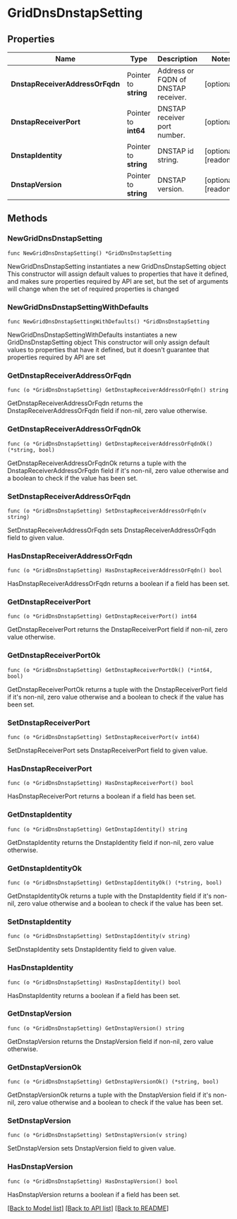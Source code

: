 # GridDnsDnstapSetting

## Properties

Name | Type | Description | Notes
------------ | ------------- | ------------- | -------------
**DnstapReceiverAddressOrFqdn** | Pointer to **string** | Address or FQDN of DNSTAP receiver. | [optional] 
**DnstapReceiverPort** | Pointer to **int64** | DNSTAP receiver port number. | [optional] 
**DnstapIdentity** | Pointer to **string** | DNSTAP id string. | [optional] [readonly] 
**DnstapVersion** | Pointer to **string** | DNSTAP version. | [optional] [readonly] 

## Methods

### NewGridDnsDnstapSetting

`func NewGridDnsDnstapSetting() *GridDnsDnstapSetting`

NewGridDnsDnstapSetting instantiates a new GridDnsDnstapSetting object
This constructor will assign default values to properties that have it defined,
and makes sure properties required by API are set, but the set of arguments
will change when the set of required properties is changed

### NewGridDnsDnstapSettingWithDefaults

`func NewGridDnsDnstapSettingWithDefaults() *GridDnsDnstapSetting`

NewGridDnsDnstapSettingWithDefaults instantiates a new GridDnsDnstapSetting object
This constructor will only assign default values to properties that have it defined,
but it doesn't guarantee that properties required by API are set

### GetDnstapReceiverAddressOrFqdn

`func (o *GridDnsDnstapSetting) GetDnstapReceiverAddressOrFqdn() string`

GetDnstapReceiverAddressOrFqdn returns the DnstapReceiverAddressOrFqdn field if non-nil, zero value otherwise.

### GetDnstapReceiverAddressOrFqdnOk

`func (o *GridDnsDnstapSetting) GetDnstapReceiverAddressOrFqdnOk() (*string, bool)`

GetDnstapReceiverAddressOrFqdnOk returns a tuple with the DnstapReceiverAddressOrFqdn field if it's non-nil, zero value otherwise
and a boolean to check if the value has been set.

### SetDnstapReceiverAddressOrFqdn

`func (o *GridDnsDnstapSetting) SetDnstapReceiverAddressOrFqdn(v string)`

SetDnstapReceiverAddressOrFqdn sets DnstapReceiverAddressOrFqdn field to given value.

### HasDnstapReceiverAddressOrFqdn

`func (o *GridDnsDnstapSetting) HasDnstapReceiverAddressOrFqdn() bool`

HasDnstapReceiverAddressOrFqdn returns a boolean if a field has been set.

### GetDnstapReceiverPort

`func (o *GridDnsDnstapSetting) GetDnstapReceiverPort() int64`

GetDnstapReceiverPort returns the DnstapReceiverPort field if non-nil, zero value otherwise.

### GetDnstapReceiverPortOk

`func (o *GridDnsDnstapSetting) GetDnstapReceiverPortOk() (*int64, bool)`

GetDnstapReceiverPortOk returns a tuple with the DnstapReceiverPort field if it's non-nil, zero value otherwise
and a boolean to check if the value has been set.

### SetDnstapReceiverPort

`func (o *GridDnsDnstapSetting) SetDnstapReceiverPort(v int64)`

SetDnstapReceiverPort sets DnstapReceiverPort field to given value.

### HasDnstapReceiverPort

`func (o *GridDnsDnstapSetting) HasDnstapReceiverPort() bool`

HasDnstapReceiverPort returns a boolean if a field has been set.

### GetDnstapIdentity

`func (o *GridDnsDnstapSetting) GetDnstapIdentity() string`

GetDnstapIdentity returns the DnstapIdentity field if non-nil, zero value otherwise.

### GetDnstapIdentityOk

`func (o *GridDnsDnstapSetting) GetDnstapIdentityOk() (*string, bool)`

GetDnstapIdentityOk returns a tuple with the DnstapIdentity field if it's non-nil, zero value otherwise
and a boolean to check if the value has been set.

### SetDnstapIdentity

`func (o *GridDnsDnstapSetting) SetDnstapIdentity(v string)`

SetDnstapIdentity sets DnstapIdentity field to given value.

### HasDnstapIdentity

`func (o *GridDnsDnstapSetting) HasDnstapIdentity() bool`

HasDnstapIdentity returns a boolean if a field has been set.

### GetDnstapVersion

`func (o *GridDnsDnstapSetting) GetDnstapVersion() string`

GetDnstapVersion returns the DnstapVersion field if non-nil, zero value otherwise.

### GetDnstapVersionOk

`func (o *GridDnsDnstapSetting) GetDnstapVersionOk() (*string, bool)`

GetDnstapVersionOk returns a tuple with the DnstapVersion field if it's non-nil, zero value otherwise
and a boolean to check if the value has been set.

### SetDnstapVersion

`func (o *GridDnsDnstapSetting) SetDnstapVersion(v string)`

SetDnstapVersion sets DnstapVersion field to given value.

### HasDnstapVersion

`func (o *GridDnsDnstapSetting) HasDnstapVersion() bool`

HasDnstapVersion returns a boolean if a field has been set.


[[Back to Model list]](../README.md#documentation-for-models) [[Back to API list]](../README.md#documentation-for-api-endpoints) [[Back to README]](../README.md)


